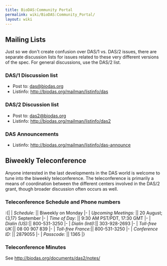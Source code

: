 ```yaml
---
title: BioDAS:Community Portal
permalink: wiki/BioDAS:Community_Portal/
layout: wiki
---
```


Mailing Lists
-------------

Just so we don't create confusion over DAS/1 vs. DAS/2 issues, there are
separate discussion lists for issues related to these very different
versions of the spec. For general discussions, use the DAS/2 list.

### DAS/1 Discussion list

-   Post to: das@biodas.org
-   Listinfo: <http://biodas.org/mailman/listinfo/das>

### DAS/2 Discussion list

-   Post to: das2@biodas.org
-   Listinfo: <http://biodas.org/mailman/listinfo/das2>

### DAS Announcements

-   Listinfo: <http://biodas.org/mailman/listinfo/das-announce>

Biweekly Teleconference
-----------------------

Anyone interested in the last developments in the DAS world is welcome
to tune into the biweekly teleconference. The teleconference is
primarily a means of coordination between the different centers involved
in the DAS/2 grant, though broader discussion often occurs as well.

### Teleconference Schedule and Phone numbers

:{| | *Schedule:* || Biweekly on Monday |- | *Upcoming Meetings:* || 20
August; {3,17} September |- | *Time of Day:* || 9:30 AM PST/PDT, 17:30
GMT |- | *Dialin (US):*|| 800-531-3250 |- | *Dialin (Intl):*||
303-928-2693 |- | *Toll-free UK:*|| 08 00 907 839 |- | *Toll-free
France:*|| 800-531-3250 |- | *Conference ID:* || 2879055 |- |
*Passcode:* || 1365 |}

### Teleconference Minutes

  
See <http://biodas.org/documents/das2/notes/>


